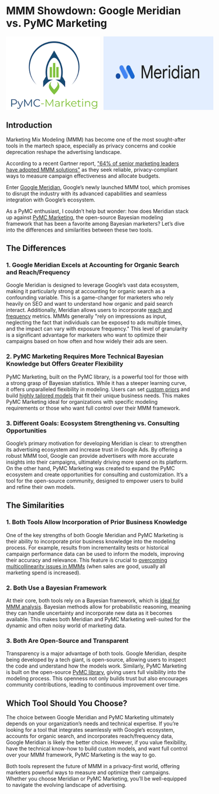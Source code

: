 # MMM Showdown: Google Meridian vs. PyMC Marketing

<div style="display: flex; justify-content: left; gap: 10px;">
  <img src="pymc-marketing-logo.png" alt="" width="300" height="200">
  <img src="meridian-logo.png" alt="" width="300" height="200">
</div>


## Introduction

Marketing Mix Modeling (MMM) has become one of the most sought-after tools in the martech space, especially as privacy concerns and cookie deprecation reshape the advertising landscape. 

According to a recent Gartner report, ["64% of senior marketing leaders have adopted MMM solutions"](https://martech.org/unlocking-the-power-of-marketing-mix-modeling-solutions/) as they seek reliable, privacy-compliant ways to measure campaign effectiveness and allocate budgets.

Enter [Google Meridian](https://developers.google.com/meridian), Google’s newly launched MMM tool, which promises to disrupt the industry with its advanced capabilities and seamless integration with Google’s ecosystem. 

As a PyMC enthusiast, I couldn’t help but wonder: how does Meridian stack up against [PyMC Marketing](https://www.pymc-marketing.io/en/stable/), the open-source Bayesian modeling framework that has been a favorite among Bayesian marketers? Let’s dive into the differences and similarities between these two tools.


## The Differences

### 1. Google Meridian Excels at Accounting for Organic Search and Reach/Frequency

Google Meridian is designed to leverage Google’s vast data ecosystem, making it particularly strong at accounting for organic search as a confounding variable. This is a game-changer for marketers who rely heavily on SEO and want to understand how organic and paid search interact. Additionally, Meridian allows users to incorporate [reach and frequency](https://developers.google.com/meridian/docs/advanced-modeling/reach-frequency) metrics. MMMs generally "rely on impressions as input, neglecting the fact that individuals can be exposed to ads multiple times, and the impact can vary with exposure frequency." This level of granularity is a significant advantage for marketers who want to optimize their campaigns based on how often and how widely their ads are seen.

### 2. PyMC Marketing Requires More Technical Bayesian Knowledge but Offers Greater Flexibility

PyMC Marketing, built on the PyMC library, is a powerful tool for those with a strong grasp of Bayesian statistics. While it has a steeper learning curve, it offers unparalleled flexibility in modeling. Users can set [custom priors](https://www.pymc-marketing.io/en/stable/notebooks/general/prior_predictive.html) and build [highly tailored models](https://www.pymc-marketing.io/en/stable/notebooks/mmm/mmm_components.html) that fit their unique business needs. This makes PyMC Marketing ideal for organizations with specific modeling requirements or those who want full control over their MMM framework.

### 3. Different Goals: Ecosystem Strengthening vs. Consulting Opportunities

Google’s primary motivation for developing Meridian is clear: to strengthen its advertising ecosystem and increase trust in Google Ads. By offering a robust MMM tool, Google can provide advertisers with more accurate insights into their campaigns, ultimately driving more spend on its platform. On the other hand, PyMC Marketing was created to expand the PyMC ecosystem and create opportunities for consulting and customization. It’s a tool for the open-source community, designed to empower users to build and refine their own models.

## The Similarities

### 1. Both Tools Allow Incorporation of Prior Business Knowledge

One of the key strengths of both Google Meridian and PyMC Marketing is their ability to incorporate prior business knowledge into the modeling process. For example, results from incrementality tests or historical campaign performance data can be used to inform the models, improving their accuracy and relevance. This feature is crucial to [overcoming multicollinearity issues in MMMs](https://www.pymc-marketing.io/en/stable/notebooks/mmm/mmm_roas.html) (when sales are good, usually all marketing spend is increased). 

### 2. Both Use a Bayesian Framework

At their core, both tools rely on a Bayesian framework, which is [ideal for MMM analysis](https://developers.google.com/meridian/docs/basics/rationale-for-causal-inference-and-bayesian-modeling). Bayesian methods allow for probabilistic reasoning, meaning they can handle uncertainty and incorporate new data as it becomes available. This makes both Meridian and PyMC Marketing well-suited for the dynamic and often noisy world of marketing data.

### 3. Both Are Open-Source and Transparent

Transparency is a major advantage of both tools. Google Meridian, despite being developed by a tech giant, is open-source, allowing users to inspect the code and understand how the models work. Similarly, PyMC Marketing is built on the open-source [PyMC library](https://www.pymc.io/welcome.html), giving users full visibility into the modeling process. This openness not only builds trust but also encourages community contributions, leading to continuous improvement over time.

## Which Tool Should You Choose?

The choice between Google Meridian and PyMC Marketing ultimately depends on your organization’s needs and technical expertise. If you’re looking for a tool that integrates seamlessly with Google’s ecosystem, accounts for organic search, and incorporates reach/frequency data, Google Meridian is likely the better choice. However, if you value flexibility, have the technical know-how to build custom models, and want full control over your MMM framework, PyMC Marketing is the way to go.

Both tools represent the future of MMM in a privacy-first world, offering marketers powerful ways to measure and optimize their campaigns. Whether you choose Meridian or PyMC Marketing, you’ll be well-equipped to navigate the evolving landscape of advertising.


